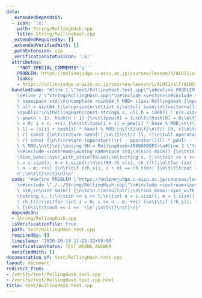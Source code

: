 ```yaml
---
data:
  _extendedDependsOn:
  - icon: ':x:'
    path: String/RollingHash.cpp
    title: String/RollingHash.cpp
  _extendedRequiredBy: []
  _extendedVerifiedWith: []
  _pathExtension: cpp
  _verificationStatusIcon: ':x:'
  attributes:
    '*NOT_SPECIAL_COMMENTS*': ''
    PROBLEM: https://onlinejudge.u-aizu.ac.jp/courses/lesson/1/ALDS1/all/ALDS1_14_B
    links:
    - https://onlinejudge.u-aizu.ac.jp/courses/lesson/1/ALDS1/all/ALDS1_14_B
  bundledCode: "#line 1 \"test/RollingHash.test.cpp\"\n#define PROBLEM \"https://onlinejudge.u-aizu.ac.jp/courses/lesson/1/ALDS1/all/ALDS1_14_B\"\
    \n#line 2 \"String/RollingHash.cpp\"\n#include <vector>\n#include <string>\nusing\
    \ namespace std;\n\ntemplate <uint64_t MOD> class RollingHash {\npublic:\n\tusing\
    \ ull = uint64_t;\n\nprivate:\n\tint n;\n\tull base;\n\tvector<ull> pow, hash;\n\
    \npublic:\n\tRollingHash(const string& s, ull b = 10007) : n(s.size()), base(b),\
    \ pow(n + 1), hash(n + 1) {\n\t\tpow[0] = 1;\n\t\thash[0] = 0;\n\t\tfor (int i\
    \ = 0; i < n; ++i) {\n\t\t\tpow[i + 1] = pow[i] * base % MOD;\n\t\t\thash[i +\
    \ 1] = (s[i] + hash[i] * base) % MOD;\n\t\t}\n\t}\n\t// [0, r)\n\tull operator()(int\
    \ r) const {\n\t\treturn hash[r];\n\t}\n\t// [l, r)\n\tull operator()(int l, int\
    \ r) const {\n\t\treturn (operator()(r) - operator()(l) * pow[r - l] % MOD + MOD)\
    \ % MOD;\n\t}\n};\nusing RH = RollingHash<1000000007>\n#line 3 \"test/RollingHash.test.cpp\"\
    \n#include <iostream>\nusing namespace std;\n\nint main() {\n\tcin.tie(nullptr);\n\
    \tios_base::sync_with_stdio(false);\n\tstring s, t;\n\tcin >> s >> t;\n\tint n\
    \ = s.size(), m = t.size();\n\n\tRH rh_s(s), rh_t(t);\n\tfor (int i = 0; i <=\
    \ n - m; ++i) {\n\t\tif (rh_s(i, i + m) == rh_t(m)) {\n\t\t\tcout << i << '\\\
    n';\n\t\t}\n\t}\n}\n"
  code: "#define PROBLEM \"https://onlinejudge.u-aizu.ac.jp/courses/lesson/1/ALDS1/all/ALDS1_14_B\"\
    \n#include \"./../String/RollingHash.cpp\"\n#include <iostream>\nusing namespace\
    \ std;\n\nint main() {\n\tcin.tie(nullptr);\n\tios_base::sync_with_stdio(false);\n\
    \tstring s, t;\n\tcin >> s >> t;\n\tint n = s.size(), m = t.size();\n\n\tRH rh_s(s),\
    \ rh_t(t);\n\tfor (int i = 0; i <= n - m; ++i) {\n\t\tif (rh_s(i, i + m) == rh_t(m))\
    \ {\n\t\t\tcout << i << '\\n';\n\t\t}\n\t}\n}"
  dependsOn:
  - String/RollingHash.cpp
  isVerificationFile: true
  path: test/RollingHash.test.cpp
  requiredBy: []
  timestamp: '2020-10-18 11:21:32+09:00'
  verificationStatus: TEST_WRONG_ANSWER
  verifiedWith: []
documentation_of: test/RollingHash.test.cpp
layout: document
redirect_from:
- /verify/test/RollingHash.test.cpp
- /verify/test/RollingHash.test.cpp.html
title: test/RollingHash.test.cpp
---
```

